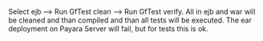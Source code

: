 Select ejb --> Run GfTest clean --> Run GfTest verify.
All in ejb and war will be cleaned and than compiled and than all tests will be executed.
The ear deployment on Payara Server will fail, but for tests this is ok.
